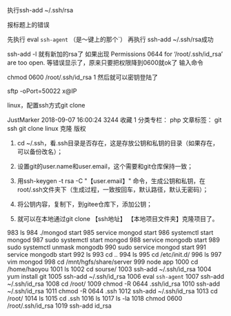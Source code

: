 执行ssh-add ~/.ssh/rsa

 报标题上的错误

先执行  eval `ssh-agent`  （是～键上的那个`） 再执行 ssh-add ~/.ssh/rsa成功

ssh-add -l 就有新加的rsa了
如果出现 Permissions 0644 for ‘/root/.ssh/id_rsa’ are too open. 等错误显示了，原来只要把权限降到0600就ok了
输入命令

chmod 0600 /root/.ssh/id_rsa
1
然后就可以密钥登陆了

sftp  -oPort=50022  x@IP

linux，配置ssh方式git clone

JustMarker 2018-09-07 16:00:24  3244  收藏 1
分类专栏： php 文章标签： git ssh git clone linux 克隆
版权
1. cd ~/.ssh，看.ssh目录是否存在，这是存放公钥和私钥的目录（如果存在，可以备份改名）；

2. 设置git的user.name和user.email，这个需要和git仓库保持一致；

3. 用ssh-keygen -t rsa -C "【user.email】" 命令，生成公钥和私钥，在root/.ssh文件夹下（生成过程，一致按回车，默认路径，默认无密码）；

4. 将公钥内容，复制下，到gitee仓库下，添加公钥；

5. 就可以在本地通过git clone 【ssh地址】 【本地项目文件夹】克隆项目了。

  983  ls
  984  ./mongod start
  985  service mongod start
  986  systemctl start mongod
  987  sudo systemctl start mongod
  988  service mongodb start
  989  sudo systemctl unmask mongodb
  990  sudo service mongod start
  991  service mongodb start
  992  ls
  993  cd ..
  994  ls
  995  cd /etc/init.d/
  996  ls
  997  vim mongod
  998  cd /mnt/hgfs/share/server
  999  node app
 1000  cd /home/haoyou
 1001  ls
 1002  cd sourse/
 1003  ssh-add ~/.ssh/id_rsa
 1004  yum install git
 1005  ssh-add ~/.ssh/id_rsa
 1006  eval `ssh-agent`
 1007  ssh-add ~/.ssh/id_rsa
 1008  cd /root/
 1009  chmod -R 0644 .ssh/id_rsa
 1010  ssh-add ~/.ssh/id_rsa
 1011  chmod -R 0644 .ssh
 1012  ssh-add ~/.ssh/id_rsa
 1013  cd /root/
 1014  ls
 1015  cd .ssh
 1016  ls
 1017  ls -la
 1018  chmod 0600 /root/.ssh/id_rsa
 1019  ssh-add id_rsa
